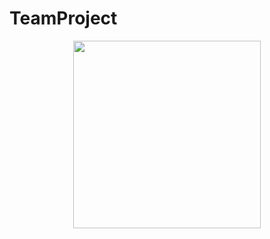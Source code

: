 # TeamProject

<p align="center"><img src="https://user-images.githubusercontent.com/127232362/236803763-d7a4a44d-aa7b-4365-a893-741131e109d7.jpg" height="300px" width="300px"></p>

